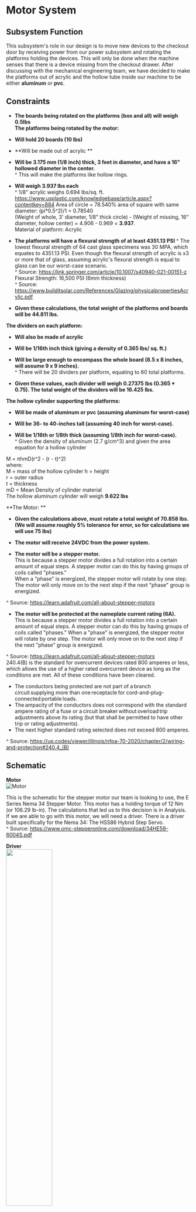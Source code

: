 # Motor System

## Subsystem Function

This subsystem's role in our design is to move new devices to the checkout door by receiving power from our power subsystem and rotating the platforms holding the devices. This will only be done when the machine senses that there is a device missing from the checkout drawer. After discussing with the mechanical engineering team, we have decided to make the platforms out of acrylic and the hollow tube inside our machine to be either **aluminum** or **pvc**.  
 
## Constraints

* **The boards being rotated on the platforms (box and all) will weigh 0.5lbs**  
**The platforms being rotated by the motor:**  
* **Will hold 20 boards (10 lbs)**

* **Will be made out of acrylic **  

* **Will be 3.175 mm (1/8 inch) thick, 3 feet in diameter, and have a 16" hollowed diameter in the center.**  
^ This will make the platforms like hollow rings. 

* **Will weigh 3.937 lbs each**  
^ 1/8" acrylic weighs 0.694 lbs/sq. ft. https://www.usplastic.com/knowledgebase/article.aspx?contentkey=884 
Area of circle = 78.540% area of square with same diameter: (pi*0.5^2)/1 = 0.78540  
(Weight of whole, 3' diameter, 1/8" thick circle) - (Weight of missing, 16" diameter, hollow center) = 4.906 - 0.969 = **3.937**.  
Material of platform: Acrylic  

* **The platforms will have a flexural strength of at least 4351.13 PSI** 
^ The lowest flexural strength of 64 cast glass specimens was 30 MPA, which equates to 4351.13 PSI. Even though the flexural strength of acrylic is x3 or more that of glass, assuming acrylic's flexural strength is equal to glass can be our worst-case scenario.  
^ Source: https://link.springer.com/article/10.1007/s40940-021-00151-z  
Flexural Strength: 16,500 PSI (6mm thickness)  
^ Source: https://www.builditsolar.com/References/Glazing/physicalpropertiesAcrylic.pdf  

* **Given these calculations, the total weight of the platforms and boards will be 44.811 lbs.**

**The dividers on each platform:**
* **Will also be made of acrylic**  

* **Will be 1/16th inch thick (giving a density of 0.365 lbs/ sq. ft.)**  

* **Will be large enough to encompass the whole board (8.5 x 8 inches, will assume 9 x 9 inches).**  
^ There will be 20 dividers per platform, equating to 60 total platforms.  

* **Given these values, each divider will weigh 0.27375 lbs (0.365 * 0.75). The total weight of the dividers will be 16.425 lbs.**  

**The hollow cylinder supporting the platforms:**  
* **Will be made of aluminum or pvc (assuming aluminum for worst-case)**  

* **Will be 36- to 40-inches tall (assuming 40 inch for worst-case).**  

* **Will be 1/16th or 1/8th thick (assuming 1/8th inch for worst-case).**  
^ Given the density of aluminum (2.7 g/cm^3) and given the area equation for a hollow cylinder  

M = πhmD(r^2 - (r - t)^2)  
where:  
  M = mass of the hollow cylinder
  h = height  
  r = outer radius  
  t = thickness  
  mD = Mean Density of cylinder material  
The hollow aluminum cylinder will weigh **9.622 lbs**  

**The Motor:  **
* **Given the calculations above, must rotate a total weight of 70.858 lbs. (We will assume roughly 5% tolerance for error, so for calculations we will use 75 lbs)**  
 
* **The motor will receive 24VDC from the power system.**  

* **The motor will be a stepper motor.**  
This is because a stepper motor divides a full rotation into a certain amount of equal steps. A stepper motor can do this by having groups of coils called "phases."  
When a "phase" is energized, the stepper motor will rotate by one step. The motor will only move on to the next step if the next "phase" group is energized.  

^ Source: https://learn.adafruit.com/all-about-stepper-motors  

* **The motor will be protected at the nameplate current rating (6A).**  
This is because a stepper motor divides a full rotation into a certain amount of equal steps. A stepper motor can do this by having groups of coils called "phases." When a "phase" is energized, the stepper motor will rotate by one step. The motor will only move on to the next step if the next "phase" group is energized. 

^ Source: https://learn.adafruit.com/all-about-stepper-motors  
240.4(B) is the standard for overcurrent devices rated 800 amperes or less, which allows the use of a higher rated overcurrent device as long as the conditions are met. All of these conditions have been cleared.  
 * The conductors being protected are not part of a branch circuit supplying more than one receptacle for cord-and-plug-connected portable loads.  
 * The ampacity of the conductors does not correspond with the standard ampere rating of a fuse or a circuit breaker without overload trip adjustments above its rating (but that shall be permitted to have other trip or rating adjustments).  
 * The next higher standard rating selected does not exceed 800 amperes.  
  
^ Source: https://up.codes/viewer/illinois/nfpa-70-2020/chapter/2/wiring-and-protection#240.4_(B)  

## Schematic

**Motor**  
![Motor](https://github.com/DillonSW/Capstone_Team_5/blob/main/images/MotorSchematic.jpg)

This is the schematic for the stepper motor our team is looking to use, the E Series Nema 34 Stepper Motor. This motor has a holding torque of 12 Nm (or 106.29 lb-in). The calculations that led us to this decision is in Analysis. If we are able to go with this motor, we will need a driver. There is a driver built specifically for the Nema 34: The HSS86 Hybrid Step Servo.  
^ Source: https://www.omc-stepperonline.com/download/34HE59-6004S.pdf  

**Driver**  
<img src="https://github.com/DillonSW/Capstone_Team_5/blob/main/images/DriverSchematic.jpg" width=50% height=50%>  

This is the schematic for the frame of the servo, mainly used for implementation into a machine. All measurements are in mm.  
^ Source: https://www.jbcnc.se/images/datasheets/HSS86.pdf  

<img src="https://github.com/DillonSW/Capstone_Team_5/blob/main/images/DriverWiring.jpg" width=50% height=50%>  
This is the wiring diagram for the driver and how it connects to the motor and step encoding. The resistors shown can vary, but because the signal control voltage will be +12V, the input port will need to be connected to a 1KΩ-2KΩ resistor.  

## Analysis

As stated previously, the motor must be able to output enough torque to rotate roughly 75 lbs. Our current machine design is a hollow cylinder, with the outer diameter being 3' and the inner, hollow diameter being roughly 1'4"  

T=W(R1^2+R2^2)/2∗∆N/308t

The equation above is for calculating the torque required to move a certain weight in a hollow cylinder.  

The variables above are defined as:  
T = Required Torque, lb-ft  
WK^2 = Mass Moment of Inertia of load to be accelerated lb-ft^2  
∆N = Change of Speed, rpm  
t = time to accelerate the load, seconds  
W = weight of object, lb  
R1 = outside radius of cylinder, ft  
R2 = inside radius of cylinder, ft  

^ Source: https://www.engineersedge.com/motors/hollow_cylinder_axis_torque_force_equation.htm  

The values of W, R1, & R2 Are consistence since they are the current constraints of our design:  
W = 75 lb 

R1 = 1.5 ft 

R2 = 0.666 ft 

While the values of ∆N & t will vary for testing purposes: 

∆N1 = 5 rpm 

∆N2 = 3 rpm 

∆N2 = 1 rpm 

t1 = 0.25 sec 

t2 = 0.5 sec 

t2 = 1 sec  

Our current goal is for the rotary device to take roughly 3 seconds to transition from 1 compartment to another. The device would need to rotate 18° to have a complete transition. Luckily for us our choice of stepper motor makes it so each step is 1.8°, which makes it so we have to take exactly 10 steps to reach the next compartment. Using this information, we can determine that are desired rpm will be roughly 1 rpm since 18°/3 sec =6° per second.  

To find the motor that would work best for our project  

Stepper Motors are DC motors that divided a full rotation into a set of equal steps. This will give us greater control on speed and movement of our motor, and the math happens to work in our favor.  

To know what type of stepper motor we need, we have to calculate the torque it will need to properly rotate our device.  

With the known values above, and the values that can be varied, a torque calculation table can be created for each case:  

**Givens:**  
W = 75 lbs  
R1 = 1.5 ft  
R2 = 0.67 ft  

**Required Torque Calculations (lb-ft)**  

|  t(s)  |        |∆N (rpm)|        |  
|--------|--------|--------|--------|
|        |    1   |    2   |    3   |
|  0.25  | 1.3122 | 3.9367 | 6.5611 |
|  0.5   | 0.6561 | 1.9683 | 3.2806 |
|    1   | 0.3281 | 0.9842 | 1.6403 |  

As shown above, the highest amount of torque required would be at 5 rpm, accelerating in 0.25 seconds. This torque would be 8.8957 Nm.  
However, these results are assuming that a DC motor will be 100% efficient when operating at a lower rated load. This is an unreasonable expectation. Most DC motors are designed to be anywhere from 50-100% efficient with peak efficiency being at around 75% of the rated load. So for a 12 Nm motor, the optimal load range is from 6 to 12 Nm, with peak being at 9 Nm. Because we would have at most 8.8957 Nm of required torque, and an assumed efficiency of 50% the most torque requited would be 17.7914 Nm. However we are deciding to run the motor assuming a lower acceleration time and rpm. At the values we are expecting to run (0.5s acceleration and 3 rpm), also assuming 50% efficiency, the required torque would be 5.3374 Nm, which is an acceptable level for our desired motor. 

^ Source: https://www.energy.gov/sites/prod/files/2014/04/f15/10097517.pdf 

Since the motor we are looking at can have a holding torque of 12 Nm, it will meet the constraints of outputting enough torque and securing the devices. We would be able to operate the motor at a lower demand than its maximum, putting less strain on the motor over time.  

## BOM

<img src="https://github.com/DillonSW/Capstone_Team_5/blob/main/images/MotorBOM.jpg" width=100% height=100%>

